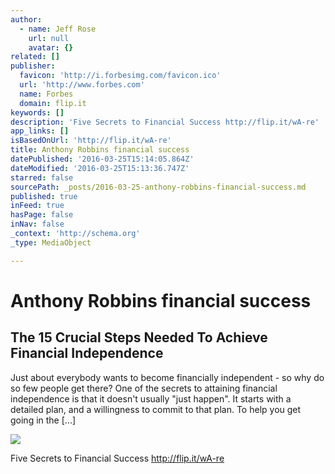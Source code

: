 ```yaml
---
author:
  - name: Jeff Rose
    url: null
    avatar: {}
related: []
publisher:
  favicon: 'http://i.forbesimg.com/favicon.ico'
  url: 'http://www.forbes.com'
  name: Forbes
  domain: flip.it
keywords: []
description: 'Five Secrets to Financial Success http://flip.it/wA-re'
app_links: []
isBasedOnUrl: 'http://flip.it/wA-re'
title: Anthony Robbins financial success
datePublished: '2016-03-25T15:14:05.864Z'
dateModified: '2016-03-25T15:13:36.747Z'
starred: false
sourcePath: _posts/2016-03-25-anthony-robbins-financial-success.md
published: true
inFeed: true
hasPage: false
inNav: false
_context: 'http://schema.org'
_type: MediaObject

---
```

# Anthony Robbins financial success

<article style=""><h1>The 15 Crucial Steps Needed To Achieve Financial Independence</h1><p>Just about everybody wants to become financially independent - so why do so few people get there? One of the secrets to attaining financial independence is that it doesn't usually "just happen". It starts with a detailed plan, and a willingness to commit to that plan. To help you get going in the [...]</p><img src="http://specials-images.forbesimg.com/imageserve/ecb757305f0d47d5807cd408053e21b6/640x434.jpg?fit=scale" /></article>

Five Secrets to Financial Success http://flip.it/wA-re